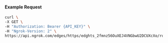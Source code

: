 <!-- Code generated for API Clients. DO NOT EDIT. -->

#### Example Request

```bash
curl \
-X GET \
-H "Authorization: Bearer {API_KEY}" \
-H "Ngrok-Version: 2" \
https://api.ngrok.com/edges/https/edghts_2fmnz56OuXEJ4VNGbwU2DCUXcXo/routes/edghtsrt_2fmnz2KPAhZSNHiE7aMRP5dSYxO/ip_restriction
```
